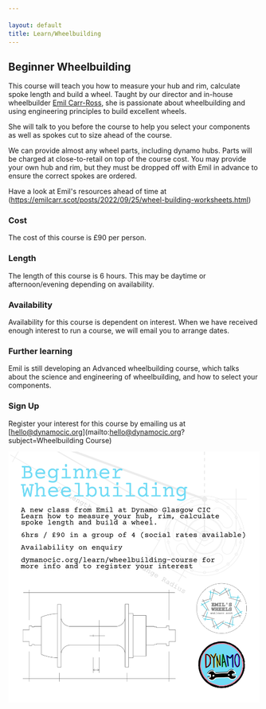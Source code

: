```yaml
---

layout: default
title: Learn/Wheelbuilding
---
```


## Beginner Wheelbuilding


This course will teach you how to measure your hub and rim, calculate spoke length and build a wheel. Taught by our director and in-house wheelbuilder [Emil Carr-Ross](https://emilcarr.scot), she is passionate about wheelbuilding and using engineering principles to build excellent wheels. 

She will talk to you before the course to help you select your components as well as spokes cut to size ahead of the course.

We can provide almost any wheel parts, including dynamo hubs. Parts will be charged at close-to-retail on top of the course cost. You may provide your own hub and rim, but they must be dropped off with Emil in advance to ensure the correct spokes are ordered.

Have a look at Emil's resources ahead of time at (https://emilcarr.scot/posts/2022/09/25/wheel-building-worksheets.html)

### Cost

The cost of this course is £90 per person.

### Length

The length of this course is 6 hours. This may be daytime or afternoon/evening depending on availability.

### Availability

Availability for this course is dependent on interest. When we have received enough interest to run a course, we will email you to arrange dates.

### Further learning

Emil is still developing an Advanced wheelbuilding course, which talks about the science and engineering of wheelbuilding, and how to select your components.

### Sign Up

Register your interest for this course by emailing us at [hello@dynamocic.org](mailto:hello@dynamocic.org?subject=Wheelbuilding Course)

![Wheelbuilding course cover graphic](/media/2024/03/wheelbuilding-graphic.png)
